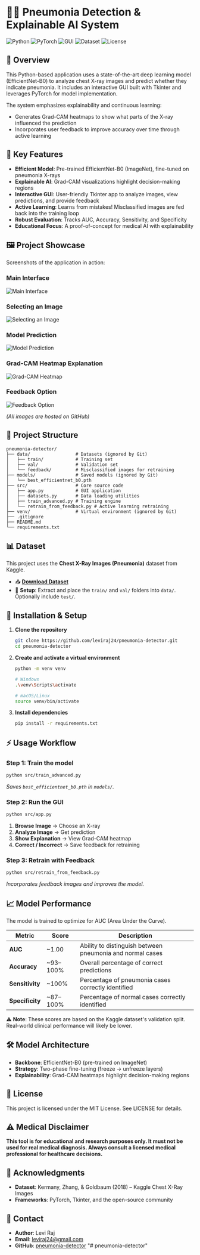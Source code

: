 # 🩻🤖 Pneumonia Detection & Explainable AI System

![Python](https://img.shields.io/badge/Python-3.9%2B-blue.svg)
![PyTorch](https://img.shields.io/badge/PyTorch-2.x-EE4C2C.svg?logo=pytorch)
![GUI](https://img.shields.io/badge/GUI-Tkinter-lightgrey.svg)
![Dataset](https://img.shields.io/badge/Dataset-Kaggle%20Chest%20X--Ray-brightgreen.svg?logo=kaggle)
![License](https://img.shields.io/badge/License-MIT-yellow.svg)

## 📘 Overview

This Python-based application uses a state-of-the-art deep learning model (EfficientNet-B0) to analyze chest X-ray images and predict whether they indicate pneumonia. It includes an interactive GUI built with Tkinter and leverages PyTorch for model implementation.

The system emphasizes explainability and continuous learning:
- Generates Grad-CAM heatmaps to show what parts of the X-ray influenced the prediction
- Incorporates user feedback to improve accuracy over time through active learning

## 🎯 Key Features

- **Efficient Model**: Pre-trained EfficientNet-B0 (ImageNet), fine-tuned on pneumonia X-rays
- **Explainable AI**: Grad-CAM visualizations highlight decision-making regions
- **Interactive GUI**: User-friendly Tkinter app to analyze images, view predictions, and provide feedback
- **Active Learning**: Learns from mistakes! Misclassified images are fed back into the training loop
- **Robust Evaluation**: Tracks AUC, Accuracy, Sensitivity, and Specificity
- **Educational Focus**: A proof-of-concept for medical AI with explainability

## 🖼️ Project Showcase

Screenshots of the application in action:

### Main Interface
![Main Interface](https://github.com/user-attachments/assets/0d8e7b74-7f0a-4ecb-9700-b17f74e955ca)

### Selecting an Image
![Selecting an Image](https://github.com/user-attachments/assets/1d98a643-fe48-4338-a6af-403e72ffc0bc)

### Model Prediction
![Model Prediction](https://github.com/user-attachments/assets/a706e8e5-3d6e-41d9-9633-0f59aa87df4a)

### Grad-CAM Heatmap Explanation
![Grad-CAM Heatmap](https://github.com/user-attachments/assets/df053d98-2466-41e8-8c85-e4dfa9b7a466)

### Feedback Option
![Feedback Option](https://github.com/user-attachments/assets/7658b1d1-c413-4d02-a32b-610b3f002389)

*(All images are hosted on GitHub)*

## 📁 Project Structure

```
pneumonia-detector/
├── data/                 # Datasets (ignored by Git)
│   ├── train/            # Training set
│   ├── val/              # Validation set
│   └── feedback/         # Misclassified images for retraining
├── models/               # Saved models (ignored by Git)
│   └── best_efficientnet_b0.pth
├── src/                  # Core source code
│   ├── app.py            # GUI application
│   ├── datasets.py       # Data loading utilities
│   ├── train_advanced.py # Training engine
│   └── retrain_from_feedback.py # Active learning retraining
├── venv/                 # Virtual environment (ignored by Git)
├── .gitignore
├── README.md
└── requirements.txt
```

## 📊 Dataset

This project uses the **Chest X-Ray Images (Pneumonia)** dataset from Kaggle.

- 📥 **[Download Dataset](https://www.kaggle.com/paultimothymooney/chest-xray-pneumonia)**
- 📂 **Setup**: Extract and place the `train/` and `val/` folders into `data/`. Optionally include `test/`.

## 🚀 Installation & Setup

1. **Clone the repository**
   ```bash
   git clone https://github.com/leviraj24/pneumonia-detector.git
   cd pneumonia-detector
   ```

2. **Create and activate a virtual environment**
   ```bash
   python -m venv venv

   # Windows
   .\venv\Scripts\activate

   # macOS/Linux
   source venv/bin/activate
   ```

3. **Install dependencies**
   ```bash
   pip install -r requirements.txt
   ```

## ⚡ Usage Workflow

### Step 1: Train the model
```bash
python src/train_advanced.py
```
*Saves `best_efficientnet_b0.pth` in `models/`.*

### Step 2: Run the GUI
```bash
python src/app.py
```
1. **Browse Image** → Choose an X-ray
2. **Analyze Image** → Get prediction
3. **Show Explanation** → View Grad-CAM heatmap
4. **Correct / Incorrect** → Save feedback for retraining

### Step 3: Retrain with Feedback
```bash
python src/retrain_from_feedback.py
```
*Incorporates feedback images and improves the model.*

## 📈 Model Performance

The model is trained to optimize for AUC (Area Under the Curve).

| Metric | Score | Description |
|--------|-------|-------------|
| **AUC** | ~1.00 | Ability to distinguish between pneumonia and normal cases |
| **Accuracy** | ~93–100% | Overall percentage of correct predictions |
| **Sensitivity** | ~100% | Percentage of pneumonia cases correctly identified |
| **Specificity** | ~87–100% | Percentage of normal cases correctly identified |

⚠️ **Note**: These scores are based on the Kaggle dataset's validation split. Real-world clinical performance will likely be lower.

## 🛠️ Model Architecture

- **Backbone**: EfficientNet-B0 (pre-trained on ImageNet)
- **Strategy**: Two-phase fine-tuning (freeze → unfreeze layers)
- **Explainability**: Grad-CAM heatmaps highlight decision-making regions

## 📝 License

This project is licensed under the MIT License. See LICENSE for details.

## ⚠️ Medical Disclaimer

**This tool is for educational and research purposes only. It must not be used for real medical diagnosis. Always consult a licensed medical professional for healthcare decisions.**

## 🙏 Acknowledgments

- **Dataset**: Kermany, Zhang, & Goldbaum (2018) – Kaggle Chest X-Ray Images
- **Frameworks**: PyTorch, Tkinter, and the open-source community

## 📧 Contact

- **Author**: Levi Raj
- **Email**: leviraj24@gmail.com
- **GitHub**: [pneumonia-detector](https://github.com/leviraj24/pneumonia-detector)
"# pneumonia-detector" 
